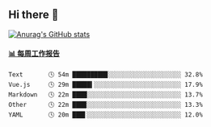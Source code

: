 ## Hi there 👋

[![Anurag's GitHub stats](https://github-readme-stats-orilights.vercel.app/api?username=orilights)](https://github.com/anuraghazra/github-readme-stats)

<!--
**OriLight152/OriLight152** is a ✨ _special_ ✨ repository because its `README.md` (this file) appears on your GitHub profile.

Here are some ideas to get you started:

- 🔭 I’m currently working on ...
- 🌱 I’m currently learning ...
- 👯 I’m looking to collaborate on ...
- 🤔 I’m looking for help with ...
- 💬 Ask me about ...
- 📫 How to reach me: ...
- 😄 Pronouns: ...
- ⚡ Fun fact: ...
-->

<!-- waka-box start -->
#### <a href="https://gist.github.com/92c8d5b388768c10efcba86e82b7c4fb" target="_blank">📊 每周工作报告</a>
```text
Text       🕓 54m █████████▊░░░░░░░░░░░░░░░░░░░░ 32.8%
Vue.js     🕓 29m █████▍░░░░░░░░░░░░░░░░░░░░░░░░ 17.9%
Markdown   🕓 22m ████░░░░░░░░░░░░░░░░░░░░░░░░░░ 13.7%
Other      🕓 22m ███▉░░░░░░░░░░░░░░░░░░░░░░░░░░ 13.3%
YAML       🕓 20m ███▌░░░░░░░░░░░░░░░░░░░░░░░░░░ 12.0%
```
<!-- Powered by https://github.com/journey-ad/waka-box-go . -->
<!-- waka-box end -->
